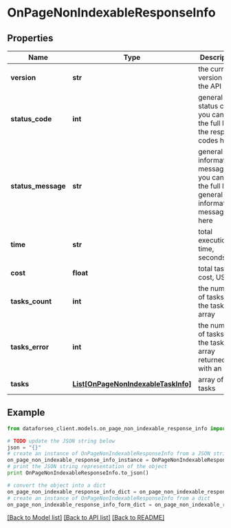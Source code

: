 # OnPageNonIndexableResponseInfo


## Properties

Name | Type | Description | Notes
------------ | ------------- | ------------- | -------------
**version** | **str** | the current version of the API | [optional] 
**status_code** | **int** | general status code you can find the full list of the response codes here | [optional] 
**status_message** | **str** | general informational message you can find the full list of general informational messages here | [optional] 
**time** | **str** | total execution time, seconds | [optional] 
**cost** | **float** | total tasks cost, USD | [optional] 
**tasks_count** | **int** | the number of tasks in the tasks array | [optional] 
**tasks_error** | **int** | the number of tasks in the tasks array returned with an error | [optional] 
**tasks** | [**List[OnPageNonIndexableTaskInfo]**](OnPageNonIndexableTaskInfo.md) | array of tasks | [optional] 

## Example

```python
from dataforseo_client.models.on_page_non_indexable_response_info import OnPageNonIndexableResponseInfo

# TODO update the JSON string below
json = "{}"
# create an instance of OnPageNonIndexableResponseInfo from a JSON string
on_page_non_indexable_response_info_instance = OnPageNonIndexableResponseInfo.from_json(json)
# print the JSON string representation of the object
print OnPageNonIndexableResponseInfo.to_json()

# convert the object into a dict
on_page_non_indexable_response_info_dict = on_page_non_indexable_response_info_instance.to_dict()
# create an instance of OnPageNonIndexableResponseInfo from a dict
on_page_non_indexable_response_info_form_dict = on_page_non_indexable_response_info.from_dict(on_page_non_indexable_response_info_dict)
```
[[Back to Model list]](../README.md#documentation-for-models) [[Back to API list]](../README.md#documentation-for-api-endpoints) [[Back to README]](../README.md)


